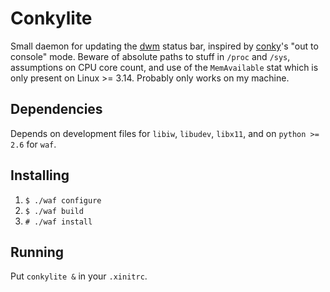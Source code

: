 # Conkylite

Small daemon for updating the [dwm](http://dwm.suckless.org/)
status bar, inspired by [conky](https://github.com/brndnmtthws/conky)'s
"out to console" mode. Beware of absolute paths to stuff in `/proc`
and `/sys`, assumptions on CPU core count, and use of the `MemAvailable`
stat which is only present on Linux >= 3.14. Probably only works on my
machine.

## Dependencies
Depends on development files for `libiw`, `libudev`, `libx11`,
and on `python >= 2.6` for `waf`.

## Installing
1. `$ ./waf configure`
2. `$ ./waf build`
3. `# ./waf install`

## Running
Put `conkylite &` in your `.xinitrc`.